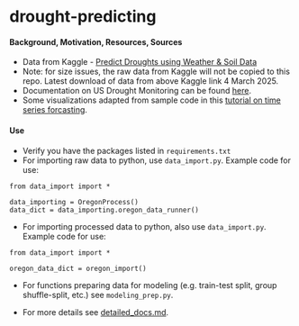 # drought-predicting

#### Background, Motivation, Resources, Sources
* Data from Kaggle - [Predict Droughts using Weather & Soil Data](https://www.kaggle.com/datasets/cdminix/us-drought-meteorological-data)
* Note: for size issues, the raw data from Kaggle will not be copied to this repo. Latest download of data from above Kaggle link 4 March 2025.
* Documentation on US Drought Monitoring can be found [here](https://droughtmonitor.unl.edu/About/AbouttheData/DSCI.aspx).
* Some visualizations adapted from sample code in this [tutorial on time series forcasting](https://www.tensorflow.org/tutorials/structured_data/time_series).

#### Use
* Verify you have the packages listed in `requirements.txt`
* For importing raw data to python, use `data_import.py`. Example code for use:
```
from data_import import *

data_importing = OregonProcess()
data_dict = data_importing.oregon_data_runner()
```
* For importing processed data to python, also use `data_import.py`. Example code for use:
```
from data_import import *

oregon_data_dict = oregon_import()
```
* For functions preparing data for modeling (e.g. train-test split, group shuffle-split, etc.) see `modeling_prep.py`.

* For more details see [detailed_docs.md](https://github.com/carseys/drought-predicting/blob/main/detailed_docs.md).